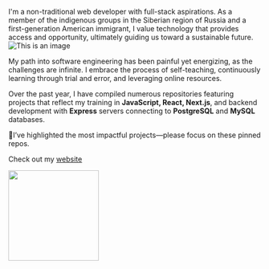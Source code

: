 I'm a non-traditional web developer with full-stack aspirations.  As a member of the indigenous groups in the Siberian region of Russia and a first-generation American immigrant, I value technology that provides access and opportunity, ultimately guiding us toward a sustainable future.  
 ![This is an image](https://64.media.tumblr.com/21599ecadc5de1e3e232ec49d7ff2866/tumblr_ompbhuqheK1sn231po7_400.gif) 
  
  
My path into software engineering has been painful yet energizing, as the challenges are infinite. I embrace the process of self-teaching, continuously learning through trial and error, and leveraging online resources.

Over the past year, I have compiled numerous repositories featuring projects that reflect my training in **JavaScript, React, Next.js**, and backend development with **Express** servers connecting to **PostgreSQL** and **MySQL** databases.

 📌I’ve highlighted the most impactful projects—please focus on these pinned repos.
 
 Check out my [website](https://personal-blog-ariunaamy.vercel.app/)

<img height="180em" src="https://github-readme-stats.vercel.app/api?username=ariunaamy&show_icons=true&hide_border=true&&count_private=true&include_all_commits=true" />
